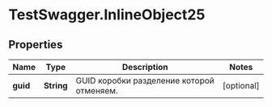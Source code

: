 # TestSwagger.InlineObject25

## Properties

Name | Type | Description | Notes
------------ | ------------- | ------------- | -------------
**guid** | **String** | GUID коробки разделение которой отменяем. | [optional] 


